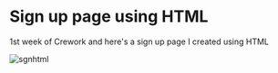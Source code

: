 # Sign up page using HTML
1st week of Crework and here's a sign up page I created using HTML


![sgnhtml](https://user-images.githubusercontent.com/98473484/180644744-f6902908-d564-4034-b9ee-c6b74698778e.png)
